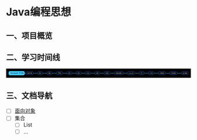 # Java编程思想



## 一、项目概览



## 二、学习时间线

![](./01-assets/《OnJava》学习时间线.png)

## 三、文档导航

- [ ] [面向对象](./objects/src/main/java/对象.md)
- [ ] 集合
  - [ ] List
  - [ ] ...
